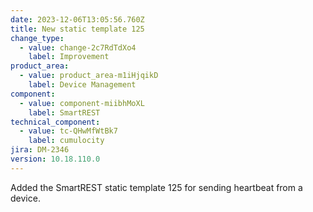 ```yaml
---
date: 2023-12-06T13:05:56.760Z
title: New static template 125
change_type:
  - value: change-2c7RdTdXo4
    label: Improvement
product_area:
  - value: product_area-m1iHjqikD
    label: Device Management
component:
  - value: component-miibhMoXL
    label: SmartREST
technical_component:
  - value: tc-QHwMfWtBk7
    label: cumulocity
jira: DM-2346
version: 10.18.110.0
---
```

Added the SmartREST static template 125 for sending heartbeat from a device. 
